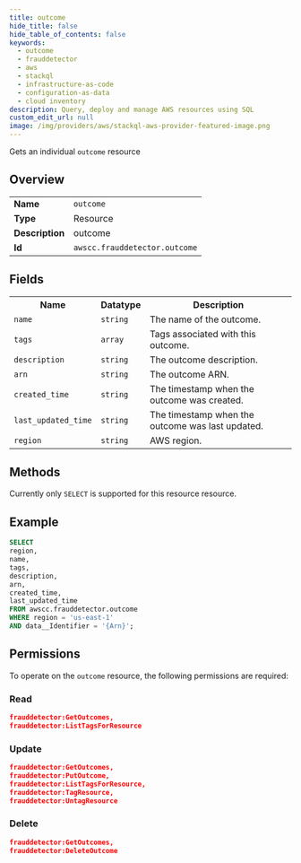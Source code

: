 ```yaml
---
title: outcome
hide_title: false
hide_table_of_contents: false
keywords:
  - outcome
  - frauddetector
  - aws
  - stackql
  - infrastructure-as-code
  - configuration-as-data
  - cloud inventory
description: Query, deploy and manage AWS resources using SQL
custom_edit_url: null
image: /img/providers/aws/stackql-aws-provider-featured-image.png
---
```

Gets an individual <code>outcome</code> resource

## Overview
<table><tbody>
<tr><td><b>Name</b></td><td><code>outcome</code></td></tr>
<tr><td><b>Type</b></td><td>Resource</td></tr>
<tr><td><b>Description</b></td><td>outcome</td></tr>
<tr><td><b>Id</b></td><td><code>awscc.frauddetector.outcome</code></td></tr>
</tbody></table>

## Fields
<table><tbody>
<tr><th>Name</th><th>Datatype</th><th>Description</th></tr>
<tr><td><code>name</code></td><td><code>string</code></td><td>The name of the outcome.</td></tr>
<tr><td><code>tags</code></td><td><code>array</code></td><td>Tags associated with this outcome.</td></tr>
<tr><td><code>description</code></td><td><code>string</code></td><td>The outcome description.</td></tr>
<tr><td><code>arn</code></td><td><code>string</code></td><td>The outcome ARN.</td></tr>
<tr><td><code>created_time</code></td><td><code>string</code></td><td>The timestamp when the outcome was created.</td></tr>
<tr><td><code>last_updated_time</code></td><td><code>string</code></td><td>The timestamp when the outcome was last updated.</td></tr>
<tr><td><code>region</code></td><td><code>string</code></td><td>AWS region.</td></tr>

</tbody></table>

## Methods
Currently only <code>SELECT</code> is supported for this resource resource.

## Example
```sql
SELECT
region,
name,
tags,
description,
arn,
created_time,
last_updated_time
FROM awscc.frauddetector.outcome
WHERE region = 'us-east-1'
AND data__Identifier = '{Arn}';
```

## Permissions

To operate on the <code>outcome</code> resource, the following permissions are required:

### Read
```json
frauddetector:GetOutcomes,
frauddetector:ListTagsForResource
```

### Update
```json
frauddetector:GetOutcomes,
frauddetector:PutOutcome,
frauddetector:ListTagsForResource,
frauddetector:TagResource,
frauddetector:UntagResource
```

### Delete
```json
frauddetector:GetOutcomes,
frauddetector:DeleteOutcome
```

